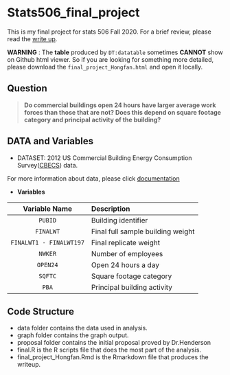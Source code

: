 # Stats506_final_project

This is my final project for stats 506 Fall 2020.
For a brief review, please read the [write up](https://raw.githack.com/HongfanChen/Stats506_final_project/main/final_project_Hongfan.html).
  
**WARNING** : The **table** produced by `DT:datatable` sometimes **CANNOT** show on Github html viewer. So if you are looking for something more detailed, please download the `final_project_Hongfan.html` and open it locally.

## Question

> **Do commercial buildings open 24 hours have larger average work forces than those that are not?  Does this depend on square footage category and principal activity of the building?**   

## DATA and Variables

* DATASET: 2012 US Commercial Building Energy Consumption Survey([CBECS](https://www.eia.gov/consumption/commercial/data/2012/index.php?view=microdata)) data. 

For more information about data, please click [documentation](https://www.eia.gov/consumption/commercial/data/2012/pdf/user_guide_public_use_aug2016.pdf)  
  
* **Variables**

| Variable Name | Description |
| :----: | :---- |
| `PUBID` | Building identifier |
| `FINALWT` | Final full sample building weight | 
| `FINALWT1 - FINALWT197` | Final replicate weight |
| `NWKER` | Number of employees |
| `OPEN24` | Open 24 hours a day |
| `SQFTC` | Square footage category |
| `PBA` | Principal building activity |

## Code Structure

* data folder contains the data used in analysis.
* graph folder contains the graph output.
* proposal folder contains the initial proposal proved by Dr.Henderson
* final.R is the R scripts file that does the most part of the analysis.
* final_project_Hongfan.Rmd is the Rmarkdown file that produces the writeup.

